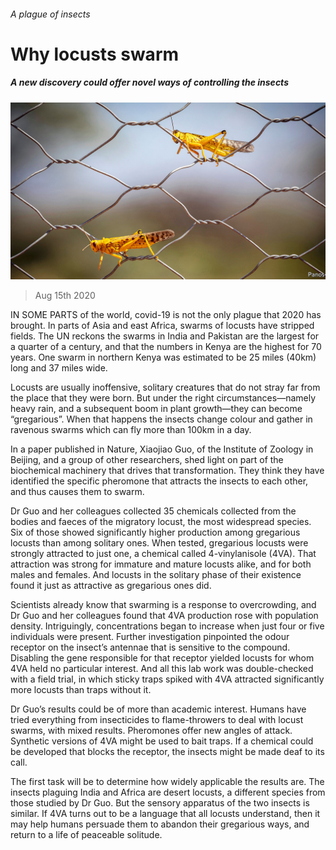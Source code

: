 ###### A plague of insects

# Why locusts swarm 

##### A new discovery could offer novel ways of controlling the insects 

![image](images/20200815_STP003_0.jpg) 

> Aug 15th 2020 

IN SOME PARTS of the world, covid-19 is not the only plague that 2020 has brought. In parts of Asia and east Africa, swarms of locusts have stripped fields. The UN reckons the swarms in India and Pakistan are the largest for a quarter of a century, and that the numbers in Kenya are the highest for 70 years. One swarm in northern Kenya was estimated to be 25 miles (40km) long and 37 miles wide.

Locusts are usually inoffensive, solitary creatures that do not stray far from the place that they were born. But under the right circumstances—namely heavy rain, and a subsequent boom in plant growth—they can become “gregarious”. When that happens the insects change colour and gather in ravenous swarms which can fly more than 100km in a day.


In a paper published in Nature, Xiaojiao Guo, of the Institute of Zoology in Beijing, and a group of other researchers, shed light on part of the biochemical machinery that drives that transformation. They think they have identified the specific pheromone that attracts the insects to each other, and thus causes them to swarm.

Dr Guo and her colleagues collected 35 chemicals collected from the bodies and faeces of the migratory locust, the most widespread species. Six of those showed significantly higher production among gregarious locusts than among solitary ones. When tested, gregarious locusts were strongly attracted to just one, a chemical called 4-vinylanisole (4VA). That attraction was strong for immature and mature locusts alike, and for both males and females. And locusts in the solitary phase of their existence found it just as attractive as gregarious ones did.

Scientists already know that swarming is a response to overcrowding, and Dr Guo and her colleagues found that 4VA production rose with population density. Intriguingly, concentrations began to increase when just four or five individuals were present. Further investigation pinpointed the odour receptor on the insect’s antennae that is sensitive to the compound. Disabling the gene responsible for that receptor yielded locusts for whom 4VA held no particular interest. And all this lab work was double-checked with a field trial, in which sticky traps spiked with 4VA attracted significantly more locusts than traps without it.

Dr Guo’s results could be of more than academic interest. Humans have tried everything from insecticides to flame-throwers to deal with locust swarms, with mixed results. Pheromones offer new angles of attack. Synthetic versions of 4VA might be used to bait traps. If a chemical could be developed that blocks the receptor, the insects might be made deaf to its call.

The first task will be to determine how widely applicable the results are. The insects plaguing India and Africa are desert locusts, a different species from those studied by Dr Guo. But the sensory apparatus of the two insects is similar. If 4VA turns out to be a language that all locusts understand, then it may help humans persuade them to abandon their gregarious ways, and return to a life of peaceable solitude.

